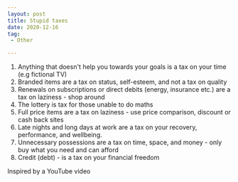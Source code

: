 ```yaml
---
layout: post
title: Stupid taxes
date: 2020-12-16
tag:
 - Other

---
```


1. Anything that doesn't help you towards your goals is a tax on your time (e.g fictional TV)
2. Branded items are a tax on status, self-esteem, and not a tax on quality
2. Renewals on subscriptions or direct debits (energy, insurance etc.) are a tax on laziness - shop around
3. The lottery is tax for those unable to do maths
4. Full price items are a tax on laziness - use price comparison, discount or cash back sites
6. Late nights and long days at work are a tax on your recovery, performance, and wellbeing.
7. Unnecessary possessions are a tax on time, space, and money - only buy what you need and can afford
8. Credit (debt) - is a tax on your financial freedom

Inspired by a YouTube video
